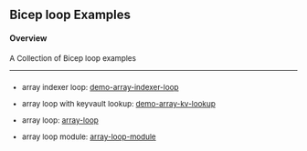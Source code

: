 ## **Bicep loop Examples**
#### Overview
 <font size="2">
A Collection of Bicep loop examples

- - - -

##### 
-   array indexer loop:
[demo-array-indexer-loop](demo-array-indexer-loop/demo-array-indexer-loop.md)

-   array loop with keyvault lookup:
[demo-array-kv-lookup](demo-array-kv-lookup/demo-array-kv-lookup.md)

-   array loop:
[array-loop](demo-array-loop/array-loop.md)

-   array loop module:
[array-loop-module](demo-array-loop-module/array-loop-module.md)

